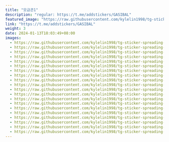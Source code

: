 ```yaml
---
title: "모금콘1"
description: "regular: https://t.me/addstickers/GASIBAL"
featured_image: "https://raw.githubusercontent.com/kylelin1998/tg-sticker-spreading-worldwide-images/main/img/417ad257-20d3-4553-a1ff-ddb557b7b7be.jpg"
link: "https://t.me/addstickers/GASIBAL"
weight: 3
date: 2024-01-13T18:03:49+08:00
images:
  - https://raw.githubusercontent.com/kylelin1998/tg-sticker-spreading-worldwide-images/main/img/417ad257-20d3-4553-a1ff-ddb557b7b7be.jpg
  - https://raw.githubusercontent.com/kylelin1998/tg-sticker-spreading-worldwide-images/main/img/5ffe1c0e-ff48-405c-b375-23666b7969af.jpg
  - https://raw.githubusercontent.com/kylelin1998/tg-sticker-spreading-worldwide-images/main/img/34209a03-67e4-4328-918a-9ce030426c70.jpg
  - https://raw.githubusercontent.com/kylelin1998/tg-sticker-spreading-worldwide-images/main/img/8ec0b012-3a7d-49f9-ae51-96ae6d9b3d73.jpg
  - https://raw.githubusercontent.com/kylelin1998/tg-sticker-spreading-worldwide-images/main/img/e556a918-e102-454d-9deb-aef289de4742.jpg
  - https://raw.githubusercontent.com/kylelin1998/tg-sticker-spreading-worldwide-images/main/img/8fbab52c-0bae-4756-ae7d-3745477aa82d.jpg
  - https://raw.githubusercontent.com/kylelin1998/tg-sticker-spreading-worldwide-images/main/img/63166bdd-e618-4f61-94fb-3a1d5b012c5e.jpg
  - https://raw.githubusercontent.com/kylelin1998/tg-sticker-spreading-worldwide-images/main/img/a41e05bd-635d-447a-ae94-480ad7e6708e.jpg
  - https://raw.githubusercontent.com/kylelin1998/tg-sticker-spreading-worldwide-images/main/img/fa03f3c6-5d55-45fe-a2c7-e7cb5bcb1dc0.jpg
  - https://raw.githubusercontent.com/kylelin1998/tg-sticker-spreading-worldwide-images/main/img/efaffccd-b10e-47af-9bd4-391171fe6461.jpg
  - https://raw.githubusercontent.com/kylelin1998/tg-sticker-spreading-worldwide-images/main/img/587e584a-29f3-43cb-9afe-1ef9a76e4d1d.jpg
  - https://raw.githubusercontent.com/kylelin1998/tg-sticker-spreading-worldwide-images/main/img/1cb33242-5fc4-4644-bd49-3f9930aa3378.jpg
  - https://raw.githubusercontent.com/kylelin1998/tg-sticker-spreading-worldwide-images/main/img/90a76118-4660-4fac-a5d3-88e61c07c1cc.jpg
  - https://raw.githubusercontent.com/kylelin1998/tg-sticker-spreading-worldwide-images/main/img/fca2d700-c9cc-4f59-a539-d84d3beb2fa1.jpg
  - https://raw.githubusercontent.com/kylelin1998/tg-sticker-spreading-worldwide-images/main/img/6416f926-b59f-4180-b39e-3cf985c68733.jpg
  - https://raw.githubusercontent.com/kylelin1998/tg-sticker-spreading-worldwide-images/main/img/641581cc-d78d-417e-8226-2940c766db3b.jpg
  - https://raw.githubusercontent.com/kylelin1998/tg-sticker-spreading-worldwide-images/main/img/5faf26a2-fc12-425d-bbd3-d562a098c575.jpg
  - https://raw.githubusercontent.com/kylelin1998/tg-sticker-spreading-worldwide-images/main/img/a2617406-4e13-4fb7-ae6d-4f8f36b69d0e.jpg
  - https://raw.githubusercontent.com/kylelin1998/tg-sticker-spreading-worldwide-images/main/img/6d5c992d-82a6-4a41-b595-0dd57408d296.jpg
  - https://raw.githubusercontent.com/kylelin1998/tg-sticker-spreading-worldwide-images/main/img/1a2a0cd7-34b4-4742-80a2-c629f30496fa.jpg
---
```

